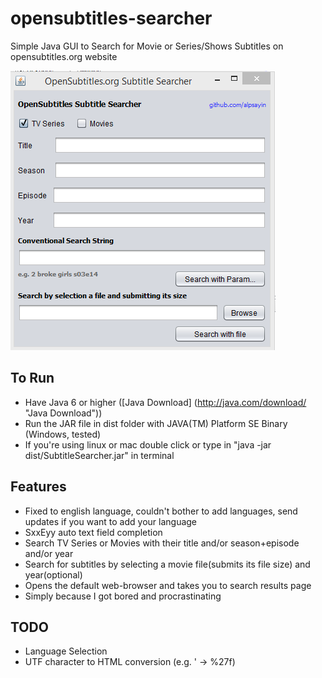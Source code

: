 # opensubtitles-searcher

Simple Java GUI to Search for Movie or Series/Shows Subtitles on opensubtitles.org website

![GUI Screenshot](https://github.com/alpsayin/opensubtitles-searcher/blob/master/Screenshot_1.png?raw=true "GUI Screenshot")

To Run
-------
+ Have Java 6 or higher ([Java Download] (http://java.com/download/ "Java Download"))
+ Run the JAR file in dist folder with JAVA(TM) Platform SE Binary (Windows, tested)
+ If you're using linux or mac double click or type in "java -jar dist/SubtitleSearcher.jar" in terminal

Features
--------
+ Fixed to english language, couldn't bother to add languages, send updates if you want to add your language
+ SxxEyy auto text field completion
+ Search TV Series or Movies with their title and/or season+episode and/or year
+ Search for subtitles by selecting a movie file(submits its file size) and year(optional)
+ Opens the default web-browser and takes you to search results page
+ Simply because I got bored and procrastinating

TODO
----
+ Language Selection
+ UTF character to HTML conversion (e.g. ' -> %27f)
